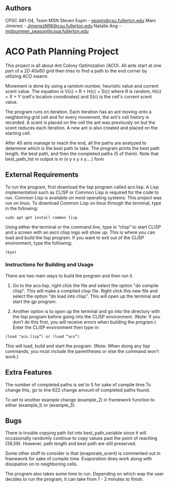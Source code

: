 ## Authors
CPSC 481-04, Team MSN
Steven Espin - sespin@csu.fullerton.edu
Marc Jimenez - JimenezMW@csu.fullerton.edu
Natalie Ang - midsummer_season@csua.fullerton.edu

# ACO Path Planning Project

This project is all about Ant Colony Optimization (ACO). All ants start at one part of a 2D 40x60 grid then tries to find a path to the end corner by utilizing ACO swarm. 

Movement is done by using a random number, heuristic value and current scent value. The equation is V(c) = R + H(c) + S(c) where R is random, H(c) = X + Y (cell's location coordinates) and S(c) is the cell's current scent value.

The program runs on iteration. Each iteration has an ant moving onto a neighboring grid cell and for every movement, the ant's cell history is recorded. A scent is placed on the cell the ant was previously on but the scent reduces each iteration. A new ant is also created and placed on the starting cell.

After 40 ants manage to reach the end, all the paths are analyzed to determine which is the best path to take. The program prints the best path length, the best path, and then the completed paths (5 of them). Note that best_path_list in output is in (x y x y x y....) form

## External Requirements

To run the program, first download the lisp program called aco.lisp. A Lisp implementation such as CLISP or Common Lisp is required for the code to run. Common Lisp is available on most operating systems. This project was run on linux. To download Common Lisp on linux through the terminal, type in the following: 

```
sudo apt-get install common lisp
```

Using either the terminal or the command line, type in “clisp” to start CLISP and a screen with an ascii clisp logo will show up. This is where you can load and build the lisp program. If you want to exit out of the CLISP environment, type the following:

```
(bye)
```

### Instructions for Building and Usage

There are two main ways to build the program and then run it.
1. Go to the aco.lisp, right click the file and select the option "do compile clisp". This will make a compiled clisp file. Right click this new file and  select the option "do load into clisp". This will open up the terminal and start the gp program. 

2. Another option is to open up the terminal and go into the directory with the lisp program before going into the CLISP environment. (Note: If you don’t do this first, you will receive errors when building the program.) Enter the CLISP environment then type in:

```
(load "aco.lisp”) or (load “aco”)
```

This will load, build and start the program. (Note: When doing any lisp commands, you must include the parentheses or else the command won't work.)

## Extra Features

The number of completed paths is set to 5 for sake of compile time.To change this, go to line 622 change amount of completed paths found.

To set to another example change (example_2) in framework function to either (example_1) or (example_3).

## Bugs

There is trouble copying path list into best_path_variable since it will occasionally randomly continue to copy values past the point of reaching (39,59). However, path length and best path are still preserved.

Some other stuff to consider is that (evaporate_scent) is commented out in framework for sake of compile time. Evaporation does work along with dissipation on to neighboring cells.

The program also takes some time to run. Depending on which way the user decides to run the program, it can take from 1 - 2 minutes to finish. 
